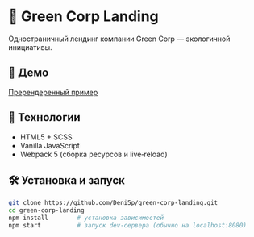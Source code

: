 # 🚀 Green Corp Landing

Одностраничный лендинг компании Green Corp — экологичной инициативы.

## 🔗 Демо

[Пререндеренный пример](https://deni5p.github.io/green-corp-landing/)  

## 🧰 Технологии

- HTML5 + SCSS
- Vanilla JavaScript
- Webpack 5 (сборка ресурсов и live‑reload)

## 🛠 Установка и запуск

```bash
git clone https://github.com/Deni5p/green-corp-landing.git
cd green-corp-landing
npm install        # установка зависимостей
npm start          # запуск dev-сервера (обычно на localhost:8080)
